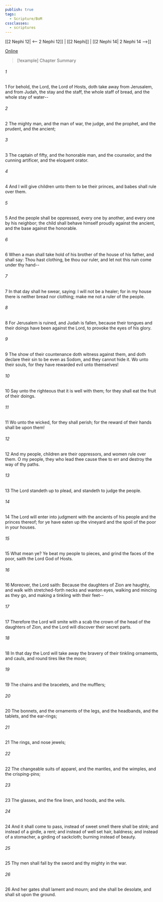 ```yaml
---
publish: true
tags:
  - Scripture/BoM
cssclasses:
  - scriptures
---
```

[[2 Nephi 12| <-- 2 Nephi 12]] | [[2 Nephi]] | [[2 Nephi 14| 2 Nephi 14 -->]]

[Online](https://churchofjesuschrist.org/study/scriptures/bofm/2-ne/13?lang=eng)

>[!example] Chapter Summary
>
###### 1
1 For behold, the Lord, the Lord of Hosts, doth take away from Jerusalem, and from Judah, the stay and the staff, the whole staff of bread, and the whole stay of water--
###### 2
2 The mighty man, and the man of war, the judge, and the prophet, and the prudent, and the ancient;
###### 3
3 The captain of fifty, and the honorable man, and the counselor, and the cunning artificer, and the eloquent orator.
###### 4
4 And I will give children unto them to be their princes, and babes shall rule over them.
###### 5
5 And the people shall be oppressed, every one by another, and every one by his neighbor; the child shall behave himself proudly against the ancient, and the base against the honorable.
###### 6
6 When a man shall take hold of his brother of the house of his father, and shall say: Thou hast clothing, be thou our ruler, and let not this ruin come under thy hand--
###### 7
7 In that day shall he swear, saying: I will not be a healer; for in my house there is neither bread nor clothing; make me not a ruler of the people.
###### 8
8 For Jerusalem is ruined, and Judah is fallen, because their tongues and their doings have been against the Lord, to provoke the eyes of his glory.
###### 9
9 The show of their countenance doth witness against them, and doth declare their sin to be even as Sodom, and they cannot hide it. Wo unto their souls, for they have rewarded evil unto themselves!
###### 10
10 Say unto the righteous that it is well with them; for they shall eat the fruit of their doings.
###### 11
11 Wo unto the wicked, for they shall perish; for the reward of their hands shall be upon them!
###### 12
12 And my people, children are their oppressors, and women rule over them. O my people, they who lead thee cause thee to err and destroy the way of thy paths.
###### 13
13 The Lord standeth up to plead, and standeth to judge the people.
###### 14
14 The Lord will enter into judgment with the ancients of his people and the princes thereof; for ye have eaten up the vineyard and the spoil of the poor in your houses.
###### 15
15 What mean ye? Ye beat my people to pieces, and grind the faces of the poor, saith the Lord God of Hosts.
###### 16
16 Moreover, the Lord saith: Because the daughters of Zion are haughty, and walk with stretched-forth necks and wanton eyes, walking and mincing as they go, and making a tinkling with their feet--
###### 17
17 Therefore the Lord will smite with a scab the crown of the head of the daughters of Zion, and the Lord will discover their secret parts.
###### 18
18 In that day the Lord will take away the bravery of their tinkling ornaments, and cauls, and round tires like the moon;
###### 19
19 The chains and the bracelets, and the mufflers;
###### 20
20 The bonnets, and the ornaments of the legs, and the headbands, and the tablets, and the ear-rings;
###### 21
21 The rings, and nose jewels;
###### 22
22 The changeable suits of apparel, and the mantles, and the wimples, and the crisping-pins;
###### 23
23 The glasses, and the fine linen, and hoods, and the veils.
###### 24
24 And it shall come to pass, instead of sweet smell there shall be stink; and instead of a girdle, a rent; and instead of well set hair, baldness; and instead of a stomacher, a girding of sackcloth; burning instead of beauty.
###### 25
25 Thy men shall fall by the sword and thy mighty in the war.
###### 26
26 And her gates shall lament and mourn; and she shall be desolate, and shall sit upon the ground.



